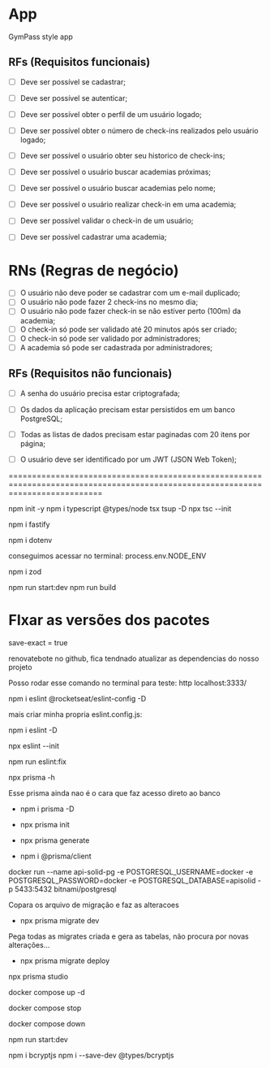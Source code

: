 # App

GymPass style app

## RFs (Requisitos funcionais)

- [ ] Deve ser possível se cadastrar;
- [ ] Deve ser possível se autenticar;
- [ ] Deve ser possível obter o perfil de um usuário logado;
- [ ] Deve ser possível obter o número de check-ins realizados pelo usuário logado;
- [ ] Deve ser possível o usuário obter seu historico de check-ins;
- [ ] Deve ser possível o usuário buscar academias próximas;
- [ ] Deve ser possível o usuário buscar academias pelo nome;
- [ ] Deve ser possível o usuário realizar check-in em uma academia;
- [ ] Deve ser possível validar o check-in de um usuário;
- [ ] Deve ser possível cadastrar uma academia;


# RNs (Regras de negócio)

- [ ] O usuário não deve poder se cadastrar com um e-mail duplicado;
- [ ] O usuário não pode fazer 2 check-ins no mesmo dia;
- [ ] O usuário não pode fazer check-in se não estiver perto (100m) da academia;
- [ ] O check-in só pode ser validado até 20 minutos após ser criado;
- [ ] O check-in só pode ser validado por administradores;
- [ ] A academia só pode ser cadastrada por administradores;

## RFs (Requisitos não funcionais)

- [ ] A senha do usuário precisa estar criptografada;
- [ ] Os dados da aplicação precisam estar persistidos em um banco PostgreSQL;
- [ ] Todas as listas de dados precisam estar paginadas com 20 itens por página;
- [ ] O usuário deve ser identificado por um JWT (JSON Web Token);



================================================================================================================================


npm init -y
npm i typescript @types/node tsx tsup -D
npx tsc --init

npm i fastify

npm i dotenv

conseguimos acessar no terminal: process.env.NODE_ENV

npm i zod

npm run start:dev
npm run build


# FIxar as versões dos pacotes
save-exact = true


renovatebote no github, fica tendnado atualizar as dependencias do nosso projeto


Posso rodar esse comando no terminal para teste: http localhost:3333/

npm i eslint @rocketseat/eslint-config -D


mais criar minha propria eslint.config.js:

npm i eslint -D

npx eslint --init




npm run eslint:fix


npx prisma -h

Esse prisma ainda nao é o cara que faz acesso direto ao banco
- npm i prisma -D

- npx prisma init

- npx prisma generate

- npm i @prisma/client

docker run --name api-solid-pg -e POSTGRESQL_USERNAME=docker -e POSTGRESQL_PASSWORD=docker -e POSTGRESQL_DATABASE=apisolid -p 5433:5432  bitnami/postgresql


Copara os arquivo de migração e faz as alteracoes
- npx prisma migrate dev

Pega todas as migrates criada e gera as tabelas, não procura por novas alterações...
- npx prisma migrate deploy

npx prisma studio

docker compose up -d

docker compose stop

docker compose down


npm run start:dev

npm i bcryptjs
npm i --save-dev @types/bcryptjs